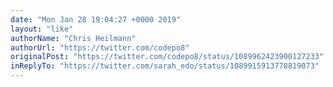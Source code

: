 ```yaml
---
date: "Mon Jan 28 19:04:27 +0000 2019"
layout: "like"
authorName: "Chris Heilmann"
authorUrl: "https://twitter.com/codepo8"
originalPost: "https://twitter.com/codepo8/status/1089962423900127233"
inReplyTo: "https://twitter.com/sarah_edo/status/1089915913778819073"
---
```

